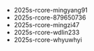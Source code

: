 - 2025s-rcore-mingyang91
- 2025s-rcore-879650736
- 2025s-rcore-mingzi47
- 2025s-rcore-wdlin233
- 2025s-rcore-whyuwhyi